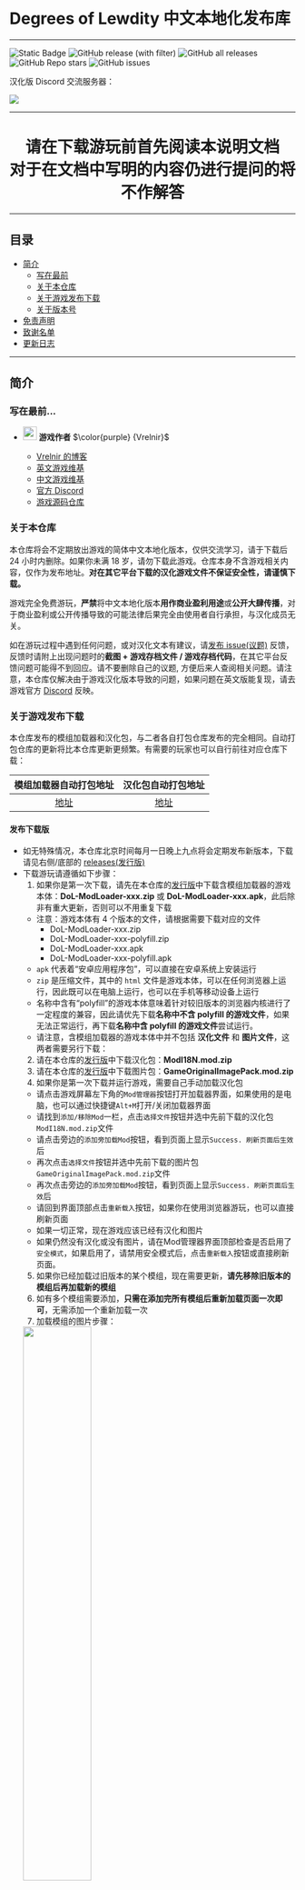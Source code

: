 # Degrees of Lewdity 中文本地化发布库

---
![Static Badge](https://img.shields.io/badge/Author-Vrelnir-purple?link=https%3A%2F%2Fvrelnir.blogspot.com%2F)
![GitHub release (with filter)](https://img.shields.io/github/v/release/Eltirosto/Degrees-of-Lewdity-Chinese-Localization?link=https%3A%2F%2Fgithub.com%2FEltirosto%2FDegrees-of-Lewdity-Chinese-Localization%2Freleases%2Flatest)
![GitHub all releases](https://img.shields.io/github/downloads/Eltirosto/Degrees-of-Lewdity-Chinese-Localization/total?link=https%3A%2F%2Fgithub.com%2FEltirosto%2FDegrees-of-Lewdity-Chinese-Localization%2Freleases%2Flatest)
![GitHub Repo stars](https://img.shields.io/github/stars/Eltirosto/Degrees-of-Lewdity-Chinese-Localization)
![GitHub issues](https://img.shields.io/github/issues-raw/Eltirosto/Degrees-of-Lewdity-Chinese-Localization)

汉化版 Discord 交流服务器：

[![](https://dcbadge.vercel.app/api/server/jVeyxwzkCt)](https://discord.gg/jVeyxwzkCt)

---

<div align="center">

# 请在下载游玩前首先阅读本说明文档<br>对于在文档中写明的内容仍进行提问的将不作解答

</div>

---

## 目录

* [简介](#简介)
  * [写在最前](#写在最前)
  * [关于本仓库](#关于本仓库)
  * [关于游戏发布下载](#关于游戏发布下载)
  * [关于版本号](#关于版本号)
* [免责声明](#免责声明)
* [致谢名单](#致谢名单)
* [更新日志](#更新日志)

---

## 简介
### 写在最前...
- <img decoding="async" src="https://gitgud.io/uploads/-/system/user/avatar/9096/avatar.png" width="24" alt=""> <b>游戏作者</b> $\color{purple} {Vrelnir}$

  - [Vrelnir 的博客][blog]
  - [英文游戏维基][wiki-en]
  - [中文游戏维基][wiki-cn]
  - [官方 Discord][discord]
  - [游戏源码仓库][gitgud]

### 关于本仓库

本仓库将会不定期放出游戏的简体中文本地化版本，仅供交流学习，请于下载后 24 小时内删除。如果你未满 18 岁，请勿下载此游戏。仓库本身不含游戏相关内容，仅作为发布地址。**对在其它平台下载的汉化游戏文件不保证安全性，请谨慎下载。**

游戏完全免费游玩，**严禁**将中文本地化版本**用作商业盈利用途**或**公开大肆传播**，对于商业盈利或公开传播导致的可能法律后果完全由使用者自行承担，与汉化成员无关。

如在游玩过程中遇到任何问题，或对汉化文本有建议，请[发布 issue(议题)][issues] 反馈，反馈时请附上出现问题时的**截图 + 游戏存档文件 / 游戏存档代码**，在其它平台反馈问题可能得不到回应。请不要删除自己的议题, 方便后来人查阅相关问题。请注意，本仓库仅解决由于游戏汉化版本导致的问题，如果问题在英文版能复现，请去游戏官方 [Discord][discord] 反映。

### 关于游戏发布下载

本仓库发布的模组加载器和汉化包，与二者各自打包仓库发布的完全相同。自动打包仓库的更新将比本仓库更新更频繁。有需要的玩家也可以自行前往对应仓库下载：

|    模组加载器自动打包地址    |    汉化包自动打包地址     |
|:---------------------:|:----------------:|
| [地址][modloader-build] | [地址][i18n-build] |

#### 发布下载版
- 如无特殊情况，本仓库北京时间每月一日晚上九点将会定期发布新版本，下载请见右侧/底部的 [releases(发行版)][releases-latest]
- 下载游玩请遵循如下步骤：
  1. 如果你是第一次下载，请先在本仓库的[发行版][releases-latest]中下载含模组加载器的游戏本体：__DoL-ModLoader-xxx.zip__ 或 __DoL-ModLoader-xxx.apk__，此后除非有重大更新，否则可以不用重复下载
    - 注意：游戏本体有 4 个版本的文件，请根据需要下载对应的文件
      - DoL-ModLoader-xxx.zip
      - DoL-ModLoader-xxx-polyfill.zip
      - DoL-ModLoader-xxx.apk
      - DoL-ModLoader-xxx-polyfill.apk
    - `apk` 代表着“安卓应用程序包”，可以直接在安卓系统上安装运行
    - `zip` 是压缩文件，其中的 `html` 文件是游戏本体，可以在任何浏览器上运行，因此既可以在电脑上运行，也可以在手机等移动设备上运行
    - 名称中含有“polyfill”的游戏本体意味着针对较旧版本的浏览器内核进行了一定程度的兼容，因此请优先下载**名称中不含 polyfill 的游戏文件**，如果无法正常运行，再下载**名称中含 polyfill 的游戏文件**尝试运行。
    - 请注意，含模组加载器的游戏本体中并不包括 __汉化文件__ 和 __图片文件__，这两者需要另行下载：
  2. 请在本仓库的[发行版][releases-latest]中下载汉化包：__ModI18N.mod.zip__
  3. 请在本仓库的[发行版][releases-latest]中下载图片包：__GameOriginalImagePack.mod.zip__
  4. 如果你是第一次下载并运行游戏，需要自己手动加载汉化包
    - 请点击游戏屏幕左下角的`Mod管理器`按钮打开加载器界面，如果使用的是电脑，也可以通过快捷键`Alt+M`打开/关闭加载器界面
    - 请找到`添加/移除Mod`一栏，点击`选择文件`按钮并选中先前下载的汉化包`ModI18N.mod.zip`文件
    - 请点击旁边的`添加旁加载Mod`按钮，看到页面上显示`Success. 刷新页面后生效`后
    - 再次点击`选择文件`按钮并选中先前下载的图片包`GameOriginalImagePack.mod.zip`文件
    - 再次点击旁边的`添加旁加载Mod`按钮，看到页面上显示`Success. 刷新页面后生效`后
    - 请回到界面顶部点击`重新载入`按钮，如果你在使用浏览器游玩，也可以直接刷新页面
    - 如果一切正常，现在游戏应该已经有汉化和图片
    - 如果仍然没有汉化或没有图片，请在Mod管理器界面顶部检查是否启用了`安全模式`，如果启用了，请禁用安全模式后，点击`重新载入`按钮或直接刷新页面。
  5. 如果你已经加载过旧版本的某个模组，现在需要更新，__请先移除旧版本的模组后再加载新的模组__
  6. 如有多个模组需要添加，__只需在添加完所有模组后重新加载页面一次即可__，无需添加一个重新加载一次
  7. 加载模组的图片步骤：<br>
  <img src=".data/1.jpg" width="50%" />
  <img src=".data/2.jpg" width="50%" />
  <img src=".data/3.jpg" width="50%" />


#### 在线游玩版
- 游戏发布时会自动部署到 [GitHub Pages][ghpages]
- 注意:
  - 在线版默认会自动加载汉化包与图片包，目前无法卸载
  - 在线版也可以从你的电脑/手机等设备**本地加载其它模组**，加载方法同[发布下载版](#发布下载版)中的第三步

### 关于版本号
汉化版本号的基本结构是 `chs-x.y.z`，如 `chs-alpha1.7.1`

游戏版本号的基本结构是 `{游戏版本号}-chs-{汉化版本号}`，如 `0.4.1.7-chs-alpha1.7.1`

汉化版本号的修改遵循如下规则：
1. `alpha` / `beta` / `release` 分别代表：
  - `alpha`: 当前翻译率达到 100%, 可能有漏提取的文本，润色不充分
  - `beta`: 当前翻译率达到 100%, 没有漏提取的文本，润色不充分
  - `release`: 当前翻译率达到 100%, 没有漏提取的文本，已经充分润色
2. 如果游戏版本号发生破坏性更新：如 `0.4.1` => `0.4.2`, 或 `0.4` -> `0.5`，则汉化版本号重置，如：
  - `0.4.1.7-chs-alpha1.7.1` => `0.4.2.4-chs-alpha1.0.0`
3. 如果游戏版本号发生小修小补更新：如 `0.4.1.6` => `0.4.1.7`, 或 `0.4.2.0` => `0.4.2.5`，则汉化版本号第一位加一，如：
  - `0.4.2.4-chs-alpha1.0.0` => `0.4.2.5-chs-alpha2.0.0`
4. 每月一号晚九点定期更新，则汉化版本号第二位加一，如：
  - `0.4.1.7-chs-alpha1.6.0` => `0.4.1.7-chs-alpha1.7.0`
5. 出现了导致游戏无法继续进行的恶性问题而临时更新，则汉化版本号末位加一，如：
  - `0.4.1.7-chs-alpha1.7.0` => `0.4.1.7-chs-alpha1.7.1`

### Star 数

[![Star History Chart](https://api.star-history.com/svg?repos=Eltirosto/Degrees-of-Lewdity-Chinese-Localization&type=Date)](https://star-history.com/#Eltirosto/Degrees-of-Lewdity-Chinese-Localization&Date)

---

## 免责声明

1. 汉化组认可且负责的汉化版唯一发布渠道为 GitHub（即本仓库），其余渠道均不受认可，汉化组也不对来自其他渠道的汉化版本出现或造成的问题负责。自非官方 GitHub 渠道获取的汉化版可能会被篡改，可能会造成不可预料的后果，请务必以 GitHub 渠道发布的汉化版为准。我们可能不会接受使用非官方发布版本的内容反馈。
2. 汉化组不对任何修改后的汉化版本负责，包括但不限于修改游戏本体 html 文件，使用可能改变游戏内容的模组，使用他人发布的整合包等；汉化组也不会为任何第三方发布的模组版/修改版/魔改版/整合包等背书或担保。请在反馈问题前检查游戏是否已被修改，若被修改请勿提交，我们可能不会接受使用修改版本的内容反馈。
3. 请尽量避免重复报告问题。自 `dol-0.4.1.7-chs-alpha1.2` 版本后，汉化版游戏首页均会含有当前汉化版本号，反馈问题时请确认自己正使用最新版本的汉化版，请不要提交过时版本中出现的问题。鉴于此，推荐使用 GitHub 的 `issue` 系统提交问题，在提交前请自行寻找 `closed issues` 中是否已存在相同问题。
4. 汉化组仅能忠实将原游戏内容以中文呈现，无法对原游戏内容做出更改，亦无法决定将来的内容变更或更新。一切有关更新计划、游戏机制、剧情、角色、世界观等方面的内容均以原作者 Vrelnir 为准。汉化组可能会收集有关问题并向 Vrelnir 反馈，但不做保证，也无法保证 Vrelnir 会回答。
5. 汉化组的职能仅限于汉化游戏文本，以及修复由汉化所导致的游戏问题。对汉化组人员提出的其他任何需求，汉化组方面均有权拒绝。
6. 本公告的最终解释权由汉化组享有，未尽事宜均以汉化组采取之行为为准。

---

## 致谢名单
请见 [致谢名单](CREDITS.md)

---

## 更新日志
<details>
<summary>点击展开</summary>

> 2024.04.08
> - 发布 `dol-0.4.6.6-chs-alpha1.0.2` 版
>   - 模组加载器更新至 v2.16.2
>   - 修复了额外统计栏报错 [@issue/318][issue318] [@issue/320][issue320] [@issue/325][issue325]
>   - 修复了一处与悉尼在百货公司的剧情相关的报错 [@issue/319][issue319] [@issue-dc/11][issue-dc11]
>   - 汉化了开局成就加成中纹身下拉菜单的文本 [@issue/324][issue324]
>   - 修复了一处束缚状态下在神殿试炼时的报错 [@issue-dc/12][issue-dc12]
>   - 修复了特质界面报错 [@issue-dc/13][issue-dc13] [@issue-dc/15][issue-dc15]
>   - 修复了摄影工作室一处文本问题 [@issue-dc/14][issue-dc14]
>   - 修复了一些其他已知问题
> 
> 
> 2024.04.06
> - 发布 `dol-0.4.6.6-chs-alpha1.0.1` 版
>   - 修复了出门遇搭讪报错 [@issue/307][issue307]
>   - 修复了日志报错 [@issue/308][issue308] [@issue/313][issue313] [@issue/316][issue316]
>   - 修正了森林商店长筒袜的翻译 [@issue/310][issue310]
>   - 再次修正了教会分裂剧情中的一处文本 [@issue/304][issue304]
>   - 修复了栽赃惠特尼失败的剧情中出现报错 [@issue/312][issue312]
>   - 修复了额外统计栏报错 [@issue/314][issue314]
>   - 修复了进入罗宾房间报错/触发罗宾给钱剧情报错 [@issue/311][issue311] [@issue-dc/10][issue-dc10]
>   - 修复了一些其他已知问题
> 
>
> 2024.04.05
> - 发布 `dol-0.4.6.6-chs-alpha1.0.0` 版
>   - 游戏本体更新至 v0.4.6.6
>   - 模组加载器更新至 v2.16.1
>   - **从本次更新开始，汉化定期更新由原先的每周五晚上九点改为每月一号晚上九点；英文原版更新或紧急修复恶性错误除外。**
>   - 修正了与怀孕产寄生虫相关的文本漏译 [@issue/296][issue296]
>   - 统一了成人用品店的翻译 [@issue/299][issue299]
>   - 修正了两处汉化译文 [@issue/300][issue300]
>   - 统一了触手平原猫化行动译文 [@issue/301][issue301]
>   - 修正了摆摊抓窃贼译文错误 [@issue/302][issue302]
>   - 修正了怀孕作弊一处选项译文 [@issue/303][issue303]
>   - 修正了教会分裂剧情中一处译文 [@issue/304][issue304]
>   - 修正了罗宾剧情中两处译文 [@issue/305][issue305]
>   - 修正了惠特尼剧情中两处译文 [@issue-dc/9][issue-dc9]
>   - 修复了一些其他已知问题
>
>
> 2024.03.22
> - 发布 `dol-0.4.5.3-chs-alpha1.12.0` 版
>   - 修复了多处翻译问题 [@issue/295][issue295]
>   - 修复了一些其它已知问题
>
>
> 2024.03.15
> - 发布 `dol-0.4.5.3-chs-alpha1.11.0` 版
>   - 修复了与耳中史莱姆相关的遗漏翻译 [@issue/292][issue292]
>   - 修复了一些其他已知问题
>
>
> 2024.03.08
> - 发布 `dol-0.4.5.3-chs-alpha1.10.0` 版
>   - 修复了一处与服装相关的翻译问题 [@issue-dc/8][issue-dc8]
>   - 修复了一处与人称有关的翻译问题 [@issue/291][issue291]
>   - 修复了一些其他已知问题
>
>
> 2024.03.01
> - 发布 `dol-0.4.5.3-chs-alpha1.9.0` 版
>   - 推进润色进度至 53%
>   - 修复了一些其他已知问题
>
>
> 2024.02.28
> - 发布 `dol-0.4.5.3-chs-alpha1.8.1` 版
>   - 修复了一处与寄生虫相关的问题 [@issue/287][issue287] [@issue-dc/7][issue-dc7]
>   - 修正了妓院两处对话翻译 [@issue/288][issue288]
>   - 修正了触手平原回卧室的选项翻译 [@issue/289][issue289]
>
>
> 2024.02.23
> - 发布 `dol-0.4.5.3-chs-alpha1.8.0` 版
>   - 修复了服装特质“马术”和转化内在“雀斑”的汉化问题 [@issue/285][issue285]
>   - 修复了标题界面一处汉化错误 [@issue/286][issue286]
>   - 修复了一处约旦对凯拉尔称呼相关的问题 [@issue-dc/6][issue-dc6]
>   - 修复了一些其他已知问题
>
>
> 2024.02.16
> - 发布 `dol-0.4.5.3-chs-alpha1.7.0` 版
>   - 修复了聖誕節孤兒院劇情報錯 [@issue/283][issue283]
>   - 修复了穿不上服装部分的文本翻译[@issue-dc/3][issue-dc3]
>   - 修复了一处与幽灵有关的文本漏译[@issue-dc/4][issue-dc4]
>   - 修复了一处与暴露事件有关的文本翻译[@issue-dc/5][issue-dc5]
>   - 修复了一些其他已知问题
>
>
> 2024.02.10
> - 发布 `dol-0.4.5.3-chs-alpha1.6.0` 版
>   - 修复了部分野兽的称呼显示为 undefined 的问题 [@issue/276][issue276]
>   - 修复了岛屿绳索事件翻译 [@issue/277][issue277]
>   - 修复了古董“木制面具”的博物馆描述在汉化中的歧义 [@issue/279][issue279]
>   - 改进了与罗宾卿卿我我选项的翻译 [@issue-dc/1][issue-dc1]
>   - 改进了海岛、海盗事件的部分翻译 [@issue-dc/2][issue-dc2]
>   - 修复了一些其他已知问题
>
>
> 2024.02.02
> - 发布 `dol-0.4.5.3-chs-alpha1.5.0` 版
>   - 修复了镀金长矛翻译不一致的问题 [@issue/274][issue274]
>   - 修复了一些其他已知问题
>
>
> 2024.01.26
> - 发布 `dol-0.4.5.3-chs-alpha1.4.0` 版
>   - 模组加载器更新至 v2.16.0
>   - 修复了约旦跟踪事件报错 [@issue/264][issue264]
>   - 修复了孤儿院每日随机事件报错 [@issue/270][issue270]
>   - 修复了拥有耳中史莱姆时在咖啡馆打工出现的问题 [@issue/271][issue271]
>   - 修复了一些其他已知问题
>
>
> 2024.01.19
> - 发布 `dol-0.4.5.3-chs-alpha1.3.0` 版
>   - 模组加载器更新至 v2.13.7
>   - 再次修复了孤儿院报错 [@issue/263][issue263]
>   - 修复了耳中史莱姆相关的判断逻辑 [@issue/266][issue266]
>   - 修复了一些其他已知问题
>
>
> 2024.01.12
> - 发布 `dol-0.4.5.3-chs-alpha1.2.0` 版
>   - 模组加载器更新至 v2.13.6
>   - 修复了购买生发配方文本翻译错误 [@issue/258][issue258]
>   - 汉化了耳史在战斗中被唤醒的文本 [@issue/259][issue259]
>   - 修复了镜子发型选项报错 [@issue/260][issue260]
>   - 修复了孤儿院报错 [@issue/261][issue261]
>   - 修复了一些其他已知问题
>
>
> 2024.01.05
> - 发布 `dol-0.4.5.3-chs-alpha1.1.1` 版
>   - 紧急修复了神殿训练室的错误。
>
> - 发布 `dol-0.4.5.3-chs-alpha1.1.0` 版
>   - 模组加载器更新至 v2.13.3
>   - 汉化了忏悔室未汉化的英文单词 [@issue/245][issue245]
>   - 修复了性玩具图片不显示的问题 [@issue/246][issue246] [@issue/253][issue253]
>   - 修复了丸吞战斗界面报错的问题 [@issue/247][issue247] [@issue/251][issue251]
>   - 修复了衣柜服装名称未汉化的问题 [@issue/248][issue248]
>   - 修复了水烟馆汉化问题 [@issue/249][issue249]
>   - 修复了海报加载问题 [@issue/250][issue250]
>   - 汉化了耳中史莱姆特质 [@issue/254][issue254]
>   - 修复了海盗船“态度”链接问题 [@issue/256][issue256]
>   - 汉化了购买眼镜时未汉化链接 [@issue/257][issue257]
>   - 修复了一些其他已知问题
>
>
> 2023.12.29
> - 发布 `dol-0.4.5.3-chs-alpha1.0.2` 版
>   - 修复了汉化文本与游戏本体版本不一致的问题 [@issue/244][issue244]
>   - 修复了汉化文本中存在的一个致命问题 [@issue/243][issue243]
>
> - 发布 `dol-0.4.5.3-chs-alpha1.0.0` 版
>   - 游戏本体更新至 v0.4.5.3
>   - 模组加载器更新至 v2.13.2
>   - 修复了房间内药柜与性玩具图片丢失的问题 [@issue/233][issue233]
>   - 改进了幽灵分裂剧情的汉化文本 [@issue/237][issue237]
>   - 修复了岛上一处错字 [@issue/239][issue239]
>   - 改进了血月幽灵剧情对话的汉化文本 [@issue/241][issue241]
>   - 修复了一些其他已知问题
>
>
> 2023.12.08
> - 发布 `dol-0.4.3.3-chs-alpha2.5.0` 版
>   - 汉化了未汉化的药片名称 [@issue/224][issue224]
>   - 修复了统计部分错译 [@issue/225][issue225]
>   - 汉化了购买性玩具界面赠送对象的角色名称 [@issue/227][issue227]
>   - 改进了地下墓穴管道和电缆的翻译 [@issue/229][issue229]
>   -
>   - 模组加载器更新至 v2.11.7
>   - __从本次更新开始，为了减少更新时所需下载的内容体积(约 1/3)，以及为了让移动版用户避免相册被 12045 张游戏图标塞满，本仓库发布的含模组加载器的游戏本体(DoL-ModLoader-xxx.zip 与 DoL-ModLoader-xxx.apk)将不会内置游戏图片`img`文件夹，而是转为以加载模组的方式加载图片包`GameOriginalImagePack.mod.zip`，请玩家自行在本仓库的发行版中下载图片包并加载，且在此后除非游戏本体更新，否则不需要重复下载图片包，下载游玩请遵循以下步骤：__
>     1. 如果你是第一次下载，请先在本仓库的[发行版][releases-latest]中下载含模组加载器的游戏本体：__DoL-ModLoader-xxx.zip__ 或 __DoL-ModLoader-xxx.apk__，此后除非有重大更新，否则可以不用重复下载
>        - 注意：游戏本体有 4 个版本的文件，请根据需要下载对应的文件
>          - DoL-ModLoader-xxx.zip
>          - DoL-ModLoader-xxx-polyfill.zip
>          - DoL-ModLoader-xxx.apk
>          - DoL-ModLoader-xxx-polyfill.apk
>        - `apk` 代表着“安卓应用程序包”，可以直接在安卓系统上安装运行
>        - `zip` 是压缩文件，其中的 `html` 文件是游戏本体，可以在任何浏览器上运行，因此既可以在电脑上运行，也可以在手机等移动设备上运行
>        - 名称中含有“polyfill”的游戏本体意味着针对较旧版本的浏览器内核进行了一定程度的兼容，因此请优先下载**名称中不含 polyfill 的游戏文件**，如果无法正常运行，再下载**名称中含 polyfill 的游戏文件**尝试运行。
>        - 请注意，含模组加载器的游戏本体中并不包括 __汉化文件__ 和 __图片文件__，这两者需要另行下载：
>     2. 请在本仓库的[发行版][releases-latest]中下载汉化包：__ModI18N.mod.zip__
>     3. 请在本仓库的[发行版][releases-latest]中下载图片包：__GameOriginalImagePack.mod.zip__
>     4. 如果你是第一次下载并运行游戏，需要自己手动加载汉化包与图片包：
>        - 请点击游戏屏幕左下角的`Mod管理器`按钮打开加载器界面，如果使用的是电脑，也可以通过快捷键`Alt+M`打开/关闭加载器界面
>        - 请找到`添加/移除Mod`一栏，点击`选择文件`按钮并选中先前下载的汉化包`ModI18N.mod.zip`文件
>        - 请点击旁边的`添加旁加载Mod`按钮，看到页面上显示`Success. 刷新页面后生效`后
>        - 再次点击`选择文件`按钮并选中先前下载的图片包`GameOriginalImagePack.mod.zip`文件
>        - 再次点击旁边的`添加旁加载Mod`按钮，看到页面上显示`Success. 刷新页面后生效`后
>        - 请回到界面顶部点击`重新载入`按钮，如果你在使用浏览器游玩，也可以直接刷新页面
>        - 如果一切正常，现在游戏应该已经有汉化和图片
>        - 如果仍然没有汉化或没有图片，请在Mod管理器界面顶部检查是否启用了`安全模式`，如果启用了，请禁用安全模式后，点击`重新载入`按钮或直接刷新页面。
>     5. 如果你已经加载过旧版本的某个模组，现在需要更新，__请先移除旧版本的模组后再加载新的模组__
>     6. 如有多个模组需要添加，__只需在添加完所有模组后重新加载页面一次即可__，无需添加一个重新加载一次
>
>
> 2023.12.01
> - 发布 `dol-0.4.3.3-chs-alpha2.4.0` 版
>   - 模组加载器更新至 v2.8.11
>   - 修复了转化显示问题 [@issue/212][issue212]
>   - 修复了纹身显示问题 [@issue/213][issue213] [@issue/217][issue217] [@issue/218][issue218]
>   - 修复了一些其他已知问题
>   - 汉化了部分已知未汉化文本
>
>
> 2023.11.24
> - 发布 `dol-0.4.3.3-chs-alpha2.3.0` 版
>   - 模组加载器更新至 v2.8.9，优化了启动性能
>   - 修复了一些其他已知问题
>   - 汉化了部分已知未汉化文本
>
>
> 2023.11.20
> - 汉化包更新 `0.4.3.3-chs-alpha2.2.3-pre`
>   - 改进了汉化包性能 [@issue/203][issue203]
>
>
> 2023.11.19
> - 汉化包更新 `0.4.3.3-chs-alpha2.2.2-pre`
>   - 修复了起床套装名称显示错误 [@issue/204][issue204] [@issue/206][issue206] [@issue/208][issue208] [@issue/210][issue210]
>   - 改进了成就提示汉化 [@issue/207][issue207]
>   - 修复了建设孤儿院阁楼厨房时的剧情文字错误 [@issue/209][issue209]
>
>
> 2023.11.18
> - 发布 `dol-0.4.3.3-chs-alpha2.2.1` 版
>   - 为汉化包添加了汉化版本号
>   - 在线版提供普通模式和兼容模式两种不同类型，可以根据自身设备选择不同的类型
>   - 修复了由于脚本问题导致的汉化失效问题 [@issue/200][issue200] [@issue/201][issue201]
>   - 修复了一些其他已知问题
>   - 汉化了部分已知未汉化文本
>
>
> 2023.11.17
> - 发布 `dol-0.4.3.3-chs-alpha2.2.0` 版
>   - __从本次更新开始将使用基于 [ModLoader][modloader] 的[新版汉化方式][issue32-comment]__，游玩请遵循如下步骤：
>     1. 如果你是第一次下载，请先在本仓库的[发行版][releases-latest]中下载含模组加载器的游戏本体：__DoL-ModLoader-xxx.zip__ 或 __DoL-ModLoader-xxx.apk__，此后除非有重大更新，否则可以不用重复下载
>        - 注意：游戏本体有 4 个版本的文件，请根据需要下载对应的文件
>          - DoL-ModLoader-xxx.zip
>          - DoL-ModLoader-xxx-polyfill.zip
>          - DoL-ModLoader-xxx.apk
>          - DoL-ModLoader-xxx-polyfill.apk
>        - `apk` 代表着“安卓应用程序包”，可以直接在安卓系统上安装运行
>        - `zip` 是压缩文件，其中的 `html` 文件是游戏本体，可以在任何浏览器上运行，因此既可以在电脑上运行，也可以在手机等移动设备上运行
>        - 名称中含有“polyfill”的游戏本体意味着针对较旧版本的浏览器内核进行了一定程度的兼容，因此请优先下载**名称中不含 polyfill 的游戏文件**，如果无法正常运行，再下载**名称中含 polyfill 的游戏文件**尝试运行。
>     2. 请在本仓库的[发行版][releases-latest]中下载汉化包：__ModI18N.mod.zip__
>     3. 如果你是第一次下载并运行游戏，需要自己手动加载汉化包：
>         - 请点击游戏屏幕左下角的`Mod管理器`按钮打开加载器界面，如果使用的是电脑，也可以通过快捷键`Alt+M`打开/关闭加载器界面
>         - 请找到`添加/移除Mod`一栏，点击`选择文件`按钮并选中先前下载的汉化包`ModI18N.mod.zip`文件
>         - 请点击旁边的`添加旁加载Mod`按钮，看到页面上显示`Success. 刷新页面后生效`后
>         - 请回到界面顶部点击`重新载入`按钮，如果你在使用浏览器游玩，也可以直接刷新页面
>         - 如果一切正常，现在游戏应该已经汉化
>     4. 如果你已经加载过旧版本的汉化包，现在需要更新，步骤同上
>     5. 如果你想要加载其它模组，步骤同上
>   - 修复了神殿找堕落悉尼多字 [@issue/193][issue193]
>   - 修复了高违规储物柜事件找老师漏字 [@issue/195][issue195]
>   - 修复了在debug模式下的战斗中出现<<actionsman>>报错 [@issue/196][issue196]
>   - 修复了一些其他已知问题
>   - 汉化了部分已知未汉化文本
>
>
> 2023.11.11
> - 发布 `dol-0.4.3.3-chs-alpha2.1.2` 版
>   - 修复了惠特尼霸凌孤儿时出现的问题 [@issue/189][issue189]
>   - 进一步修复了汉化脚本的问题 [@issue/190][issue190]
>   - 修复了悉尼堕落线文本错字 [@issue/191][issue191]
>
>
> 2023.11.10
> - 发布 `dol-0.4.3.3-chs-alpha2.1.1` 版
>   - 修复了汉化脚本的问题 [@issue/186][issue186] [@issue/187][issue187]
>
> - 发布 `dol-0.4.3.3-chs-alpha2.1.0` 版
>   - 补充汉化了孤儿院布告板海报 [@issue/170][issue170]
>   - 修复了服装店新增眼镜名称 [@issue/171][issue171]
>   - 补充汉化了战斗文本 [@issue/173][issue173]
>   - 补充汉化了成人用品店入店文本 [@issue/174][issue174]
>   - 改进了寄生虫笔记本部分名词 [@issue/175][issue175]
>   - 改进了悉尼柜台奶昔互动文本 [@issue/176][issue176]
>   - 修复了拒绝交钱时贝利台词 [@issue/178][issue178]
>   - 修复了查里工作部分选项文本 [@issue/181][issue181]
>   - 修复了罗宾首次纳入文本错误 [@issue/183][issue183]
>   - 修复了艾利克斯怀孕相关文本 [@issue/184][issue184]
>   - 修复了一些其他已知问题
>   - 汉化了部分已知未汉化文本
>
>
> 2023.11.04
> - 发布 `dol-0.4.3.3-chs-alpha2.0.1` 版
>   - 删除了悉尼承诺仪式多字 [@issue/156][issue156]
>   - 补充汉化了兽性未汉化内容 [@issue/157][issue157] [issue/169][issue169]
>   - 删除了神庙晋升仪式多字 [@issue/158][issue158]
>   - 修复了成人用品店的報错 [@issue/159][issue159]
>   - 修复了神庙回廊及态度选项报错 [@issue/161][issue161]
>   - 改进了英语剧演出文本 [@issue/163][issue163]
>   - 改进了黑客交谈文本 [@issue/164][issue164]
>   - 改进了神殿忏悔室文本 [@issue/165][issue165]
>   - 补充汉化了幽灵战斗文本 [@issue/166][issue166]
>   - 修复了神殿回廊报错 [issue/167][issue167]
>   - 补充汉化了幽灵战斗文本 [issue/168][issue168]
>   - 修复了一些其他已知问题
>   - 汉化了部分已知未汉化文本
>
>
> 2023.11.03
> - 发布 `dol-0.4.3.3-chs-alpha2.0.0` 版
>   - 修复了窥视罗宾房间报错 [@issue/144][issue144]
>   - 改进了统计栏中对衣服的描述 [@issue/149][issue149]
>   - 修复了悉尼表白词的微小错误 [@issue/151][issue151]
>   - 修复了PC高潮描述文本細微錯誤 [@issue/153][issue153]
>   - 修复了遭遇战埋胸文本漏字的问题 [@issue/154][issue154]
>   - 修复了一些其他已知问题
>   - 汉化了部分已知未汉化文本
>
> - 游戏本体更新至 `0.4.3.3` 版本
>   - 初步汉化完成 `dol-0.4.3.3-chs-alpha2.0.0-pre` 版
>
>
> 2023.11.02
> - 游戏本体更新至 `0.4.3.2` 版本
>   - 初步汉化完成 `dol-0.4.3.2-chs-alpha1.0.0-pre` 版
>   - 初步汉化完成 `dol-0.4.3.2-chs-alpha1.0.1-pre` 版
>
>
> 2023.11.01
> - 游戏本体更新至 `0.4.3.1` 版本
>
>
> 2023.10.27
> - 发布 `dol-0.4.2.7-chs-alpha4.3.0` 版
>   - 修复了npc性别滑块设置中间文本出错问题[@issue/139][issue139]
>   - 修复了染眉颜色选项未汉化的问题[@issue/140][issue140]
>   - 修复了一些其他已知问题
>   - 汉化了部分已知未汉化文本
>
>
> 2023.10.20
> - 发布 `dol-0.4.2.7-chs-alpha4.2.1` 版
>   - 修复了无法查看属性的报错 [@issue/133][issue133] [@issue/134][issue134] [@issue/135][issue135] [@issue/136][issue136] [@issue/137][issue137] [@issue/138][issue138]
>
> - 发布 `dol-0.4.2.7-chs-alpha4.2.0` 版
>   - 修复了男女更衣室的人称代词问题 [@issue/124][issue124]
>   - 翻译了设置中未翻译的米奇黑客文本 [@issue/125][issue125]
>   - 修复了成人用品店中一处文本错字 [@issue/127][issue127]
>   - 翻译了战斗挣扎选项中一处未翻译文本 [@issue/128][issue128]
>   - 翻译了技能判定一处未翻译文本 [@issue/129][issue129]
>   - 改进了性行为相关一处文本措辞 [@issue/130][issue130]
>   - 修复一处与怀孕相关的问题 [@issue/131][issue131]
>   - 修复圣诞演出中一处文本错字 [@issue/132][issue132]
>   - 修复了一些其他已知问题
>   - 汉化了部分已知未汉化文本
>
>
> 2023.10.15
> - 因用户流量过大，停止使用 Netlify 镜像部署在线版，以后将仅用 [GitHub Pages][ghpages] 部署在线版
>
>
> 2023.10.13
> - 发布 `dol-0.4.2.7-chs-alpha4.1.0` 版
>   - 修复了多瑙河街豪宅敲門打工報錯的问题 [@issue/115][issue115]
>   - 修复了更衣室伏击梅森报错的问题 [@issue/116][issue116]
>   - 改进了卡在墙壁的错误翻译 [@issue/117][issue117]
>   - 修复了奶牛農場的文本報錯 [@issue/118][issue118]
>   - 修复了学校泳池男更衣室与角色交互报错 [@issue/121][issue121]
>   - 修复了一处汉化文本错误 [@issue/122][issue122]
>   - 修复了森林裡和黃蜂的場景報錯的问题 [@issue/123][issue123]
>   - 修复了一些其他已知问题
>   - 汉化了部分已知未汉化文本
>
>
> 2023.10.09
> - 发布 `dol-0.4.2.7-chs-alpha4.0.0` 版
>   - 游戏本体更新至 `0.4.2.7` 版本
>   - __从本次更新开始安卓版的信息将基于[作者发布的安卓版][android]，因此 `dol-0.4.2.7-chs-alpha4.0.0.apk` 将不会覆盖更新 `dol-0.4.2.6-chs-alpha3.0.1.apk` 及先前的版本，请在更新前提前导出存档并迁移安卓应用__ [@issue/104][issue104]
>   -
>   - 汉化了安卓版本中使用返回键退出游戏时的英文提示 [@issue/84][issue84]
>   - __修复了部分情况下，旧版 Webview2 无法正确加载汉化版的部分问题 [@issue/98][issue98]__
>   - 修复与神殿相关的问题 [@issue/101][issue101] [@issue/107][issue107] [@issue/108][issue108]
>   - 修复与悉尼和贞操带相关的问题 [@issue/102][issue102] [@issue/106][issue106]
>   - 修复与购买服装相关的问题 [@issue/103][issue103] [@issue/109][issue109] [@issue/112][issue112]
>   - 修复左右手写错的问题 [@issue/110][issue110]
>   - __注：对于在新旧版本间反复载入导出存档可能会导致如 [@issue/111][issue111] 的问题，解决方案请参考评论。__
>   - 修复了由于语法不匹配导致的与战斗文本相关的一系列问题 [@issue/113][issue113]
>   - 修复了一些其他已知问题
>   - 汉化了部分已知未汉化文本
> - 修改本仓库更新日志时间线为倒序排列 [@issue/105][issue105]
>
>
> 2023.10.06
> - 发布 `dol-0.4.2.6-chs-alpha3.0.1` 版
>   - 修复了事件跳转错误 [@issue/99][issue99] [@issue/100][issue100]
>   - 修复了一些其他已知问题
>
>
> 2023.10.06
> - 发布 `dol-0.4.2.6-chs-alpha3.0.0` 版
>   - 游戏本体更新至 `0.4.2.6` 版本
>   - 使用汉化版首页横幅
>   - 修复了有关身体涂鸦无法正确调用 text 文件中的图片问题 [@issue/48][issue48]
>   - 修复了全角引号导致的几处错误 [@issue/77][issue77] [@issue/78][issue78]
>   - 汉化了历史考试时老师的名称 [@issue/83][issue83] [@issue/91][issue91]
>   - 修正了帮助主管处的汉化错误 [@issue/86][issue86]
>   - 修复了猫转化战斗文本的问题 [@issue/87][issue87]
>   - 修复了照镜子时的问题 [@issue/88][issue88] [@issue/93][issue93]
>   - 修复了理发店约会时的问题 [@issue/89][issue89]
>   - 修改了货物售卖处的翻译问题 [@issue/92][issue92]
>   - 汉化了学校蠕虫战斗的文本 [@issue/94][issue94]
>   - 修复了罗宾异装任务的问题 [@issue/95][issue95]
>   - 汉化了幽灵部分遗漏文本 [@issue/97][issue97]
>   - 修复了一些其他已知问题
>   - 汉化了部分已知未汉化文本
>
>
> 2023.09.29
> - 发布 `dol-0.4.1.7-chs-alpha1.7.1` 版
>   - 修复了 `alpha1.7.0` 无法加载旧存档的问题 [@issue/76][issue76]
>
>
> 2023.09.29
> - 发布 `dol-0.4.1.7-chs-alpha1.7.0` 版
>   - 翻译了部分未翻译文本 [@issue/68][issue68] [@issue/69][issue69] [@issue/71][issue71]
>   - 改进了部分翻译文本 [@issue/70][issue70] [@issue/72][issue72] [@issue/73][issue73]
>   - 修复了部分错字别字 [@issue/74][issue74]
>   - 修复了一些其他已知问题
>   - 汉化了部分已知未汉化文本
>
>
> 2023.09.22
> - 发布 `dol-0.4.1.7-chs-alpha1.6.0` 版
>   - 修复了万圣节惠特尼文本缺失问题 [@issue/53][issue53]
>   - 修复了圣诞表演排练剧情文本错误 [@issue/54][issue54]
>   - 修复了与<span>标签缺失有关的一系列问题 [@issue/55][issue55] [@issue/56][issue56] [@issue/58][issue58] [@issue/59][issue59] [@issue/63][issue63]
>   - 修改了惠特尼周日拼酒事件中的文本 [@issue/60][issue60] [@issue/61][issue61]
>   - 修改了农场帮艾利克斯收快递的文本 [@issue/64][issue64]
>   - 修复了生下金属触手后，点击查看笔记本报错 [@issue/65][issue65]
>   - 修复了荒原搜索中的文本问题 [@issue/66][issue66]
>   - 修复了一些其他已知问题
>   - 汉化了部分已知未汉化文本
>
>
> 2023.09.17
> - 发布 `dol-0.4.1.7-chs-alpha1.5.1` 版
>   - 修复了与悉尼卿卿我我过程中偶尔会触发通用对话的问题 [@issue/50][issue50]
>   - 修复了孤儿院浴室用榨乳器榨乳报错 [@issue/51][issue51]
>   - 修复了在舞蹈室更换舞蹈服报错 [@issue/52][issue52]
>   - 修复了更换恋爱对象导致红心消失的问题
>   - 修复了一些其他已知问题
>   - 汉化了部分已知未汉化文本
>
>
> 2023.09.15
> - 发布 `dol-0.4.1.7-chs-alpha1.5.0` 版
>   - 修复了堕落悉尼在带有贞操带情况下在神殿卿卿我我时概率触发报错 [@issue/44][issue44]
>   - 修复了与罗宾卿卿我我过程中偶尔会触发通用对话的问题 [@issue/45][issue45]
>   - 修复了在神殿遇到非自愿战斗中报错的问题 [@issue/46][issue46] [@issue/49][issue49]
>   - 修复了一些其他已知问题
>   - 汉化了部分已知未汉化文本
>
>
> 2023.09.10
> - 发布 `dol-0.4.1.7-chs-alpha1.4.1` 版
>   - 修复了酒吧接受米奇委托时报错 [@issue/41][issue41]
>   - 修复了在神殿与悉尼卿卿我我时报错 [@issue/42][issue42]
>   - 统一了成就和成就加点中的翻译 [@issue/43][issue43]
>   - 修复了一些其他已知问题
>   - 汉化了部分已知未汉化文本
>
>
> 2023.09.08
> - 发布 `dol-0.4.1.7-chs-alpha1.4.0` 版
>   - 修改了对专有名词的过度翻译 [@issue/28][issue28]
>   - 汉化了种田时的英文文本 [@issue/29][issue29]
>   - 修改了“Athletics”一词汉化为“运动” [@issue/31][issue31]
>   - 汉化了人体餐盘的英文文本 [@issue/34][issue34]
>   - 修改了科学课迟到的错误翻译 [@issue/35][issue35]
>   - 修改了礼顿留堂事件的汉化文本 [@issue/36][issue36]
>   - 汉化了贞操带相关文本 [@issue/38][issue38]
>   - 修复了一些其他已知问题
>   - 汉化了部分已知未汉化文本
>
>
> 2023.09.01
> - 发布 `dol-0.4.1.7-chs-alpha1.3.0` 版
>   - 汉化了一系列内容如下: [@issue/24][issue24]
>     - 汉化了侧栏衣服及描述
>     - 汉化了新存档初始套装名称
>     - 汉化了衣柜服装编辑器
>     - 汉化了衣柜更衣时错误信息
>     - 汉化了社交页面 NPC 名称、称号、描述即属性
>   - 修复了一些其他已知问题
>   - 汉化了部分已知未汉化文本
>
>
> 2023.08.31
> - 将汉化版同步部署为可在线游玩 / 作为应用安装到本地的 PWA [@issue/22][issue22]
>   - [GitHub Pages][ghpages] / [Netlify][netlify]
>
>
> 2023.08.29
> - 发布 `dol-0.4.1.7-chs-slpha1.2.5` 版
>   - 修复了角色栏报错的问题 [@issue/20][issue20]
>   - 修复了图书馆借书报错的问题 [@issue/21][issue21]
>   - 修复了一些其他已知问题
>
>
> 2023.08.28
> - 发布 `dol-0.4.1.7-chs-alpha1.2.4` 版
>   - 修复了理发店报错的问题 [@issue/14][issue14] [@issue/18][issue18]
>   - 修复了与子女互动的问题 [@issue/15][issue15]
>   - 修改了实验室文本的汉化 [@issue/16][issue16]
>   - 修复了初始套装显示问题 [@issue/17][issue17]
>   - 修复了部分已知问题
>
>
> 2023.08.27
> - 发布 `dol-0.4.1.7-chs-alpha1.2.3` 版
>   - 修复了初始化人物时使用成就加点报错的问题 [@issue/13][issue13]
>   - 修复了部分已知问题
>
>
> 2023.08.26
> - 发布 `dol-0.4.1.7-chs-alpha1.2.2` 版
>   - 修复了部分颜色描述问题
>   - 修复了部分文本描述问题
>
>
> 2023.08.26
> - 发布 `dol-0.4.1.7-chs-alpha1.2.1` 版
>   - 修复了与镜子相关的问题 [@issue/12][issue12]
>   - 修复了其它几处已知问题
>
>
> 2023.08.25
> - 发布 `dol-0.4.1.7-chs-alpha1.2` 版
>   - 汉化了游戏开局睡衣名称 [@issue/5][issue5]
>   - 修改了两处文本汉化 [@issue/7][issue7]
>   - 汉化了博物馆温特说的话 [@issue/9][issue9]
>   - 修复了一些其他已知问题
>   - 补充了一些其他已知未汉化内容
>
>
> 2023.08.21
> - 发布 `dol-0.4.1.7-chs-alpha1.1` 版
>   - 修复了衣柜一系列操作报错的问题 [@issue/2][issue2]
>   - 修复了幽灵战斗报错的问题 [@issue/3][issue3]
>
>
> 2023.08.21
> - 发布 `dol-0.4.1.7-chs-alpha1.0` 版
>   - 初步完成已提取文本的汉化，尚有部分文本未提取，汉化润色不充分

</details>

[blog]: https://vrelnir.blogspot.com/
[wiki-en]: https://degreesoflewdity.miraheze.org/wiki
[wiki-cn]: https://degreesoflewditycn.miraheze.org/wiki
[gitgud]: https://gitgud.io/Vrelnir/degrees-of-lewdity/-/tree/master/
[discord]: https://discord.gg/VznUtEh
[github-dol]: https://github.com/Eltirosto/Degrees-of-Lewdity-Chinese-Localization/
[github-we]: https://github.com/Eltirosto/Degrees-of-Lewdity-World-Expansion-Chinese-Localization/
[ghpages]: https://eltirosto.github.io/Degrees-of-Lewdity-Chinese-Localization/
[netlify]: https://graceful-starlight-97b8ae.netlify.app/
[android]: https://vrelnir.blogspot.com/?zx=a843afdd9c310383
[releases-latest]: https://github.com/Eltirosto/Degrees-of-Lewdity-Chinese-Localization/releases/latest
[modloader]: https://github.com/Lyoko-Jeremie/sugarcube-2-ModLoader
[modloader-build]: https://github.com/Lyoko-Jeremie/DoLModLoaderBuild
[i18n-mod]: https://github.com/Lyoko-Jeremie/Degrees-of-Lewdity_Mod_i18nMod
[i18n-build]: https://github.com/NumberSir/DoL-I18n-Build
[issues]: https://github.com/Eltirosto/Degrees-of-Lewdity-Chinese-Localization/issues/new/choose

[issue32-comment]: https://github.com/Eltirosto/Degrees-of-Lewdity-Chinese-Localization/issues/32#issuecomment-1754443351

[issue2]: https://github.com/Eltirosto/Degrees-of-Lewdity-Chinese-Localization/issues/2
[issue3]: https://github.com/Eltirosto/Degrees-of-Lewdity-Chinese-Localization/issues/3
[issue5]: https://github.com/Eltirosto/Degrees-of-Lewdity-Chinese-Localization/issues/5
[issue7]: https://github.com/Eltirosto/Degrees-of-Lewdity-Chinese-Localization/issues/7
[issue9]: https://github.com/Eltirosto/Degrees-of-Lewdity-Chinese-Localization/issues/9
[issue12]: https://github.com/Eltirosto/Degrees-of-Lewdity-Chinese-Localization/issues/12
[issue13]: https://github.com/Eltirosto/Degrees-of-Lewdity-Chinese-Localization/issues/13
[issue14]: https://github.com/Eltirosto/Degrees-of-Lewdity-Chinese-Localization/issues/14
[issue15]: https://github.com/Eltirosto/Degrees-of-Lewdity-Chinese-Localization/issues/15
[issue16]: https://github.com/Eltirosto/Degrees-of-Lewdity-Chinese-Localization/issues/16
[issue17]: https://github.com/Eltirosto/Degrees-of-Lewdity-Chinese-Localization/issues/17
[issue18]: https://github.com/Eltirosto/Degrees-of-Lewdity-Chinese-Localization/issues/18
[issue20]: https://github.com/Eltirosto/Degrees-of-Lewdity-Chinese-Localization/issues/20
[issue21]: https://github.com/Eltirosto/Degrees-of-Lewdity-Chinese-Localization/issues/21
[issue22]: https://github.com/Eltirosto/Degrees-of-Lewdity-Chinese-Localization/issues/22
[issue24]: https://github.com/Eltirosto/Degrees-of-Lewdity-Chinese-Localization/issues/24
[issue28]: https://github.com/Eltirosto/Degrees-of-Lewdity-Chinese-Localization/issues/28
[issue29]: https://github.com/Eltirosto/Degrees-of-Lewdity-Chinese-Localization/issues/29
[issue31]: https://github.com/Eltirosto/Degrees-of-Lewdity-Chinese-Localization/issues/31
[issue32]: https://github.com/Eltirosto/Degrees-of-Lewdity-Chinese-Localization/issues/32
[issue34]: https://github.com/Eltirosto/Degrees-of-Lewdity-Chinese-Localization/issues/34
[issue35]: https://github.com/Eltirosto/Degrees-of-Lewdity-Chinese-Localization/issues/35
[issue36]: https://github.com/Eltirosto/Degrees-of-Lewdity-Chinese-Localization/issues/36
[issue38]: https://github.com/Eltirosto/Degrees-of-Lewdity-Chinese-Localization/issues/38
[issue41]: https://github.com/Eltirosto/Degrees-of-Lewdity-Chinese-Localization/issues/41
[issue42]: https://github.com/Eltirosto/Degrees-of-Lewdity-Chinese-Localization/issues/42
[issue43]: https://github.com/Eltirosto/Degrees-of-Lewdity-Chinese-Localization/issues/43
[issue44]: https://github.com/Eltirosto/Degrees-of-Lewdity-Chinese-Localization/issues/44
[issue45]: https://github.com/Eltirosto/Degrees-of-Lewdity-Chinese-Localization/issues/45
[issue46]: https://github.com/Eltirosto/Degrees-of-Lewdity-Chinese-Localization/issues/46
[issue48]: https://github.com/Eltirosto/Degrees-of-Lewdity-Chinese-Localization/issues/48
[issue49]: https://github.com/Eltirosto/Degrees-of-Lewdity-Chinese-Localization/issues/49
[issue50]: https://github.com/Eltirosto/Degrees-of-Lewdity-Chinese-Localization/issues/50
[issue51]: https://github.com/Eltirosto/Degrees-of-Lewdity-Chinese-Localization/issues/51
[issue52]: https://github.com/Eltirosto/Degrees-of-Lewdity-Chinese-Localization/issues/52
[issue53]: https://github.com/Eltirosto/Degrees-of-Lewdity-Chinese-Localization/issues/53
[issue54]: https://github.com/Eltirosto/Degrees-of-Lewdity-Chinese-Localization/issues/54
[issue55]: https://github.com/Eltirosto/Degrees-of-Lewdity-Chinese-Localization/issues/55
[issue56]: https://github.com/Eltirosto/Degrees-of-Lewdity-Chinese-Localization/issues/56
[issue58]: https://github.com/Eltirosto/Degrees-of-Lewdity-Chinese-Localization/issues/58
[issue59]: https://github.com/Eltirosto/Degrees-of-Lewdity-Chinese-Localization/issues/59
[issue60]: https://github.com/Eltirosto/Degrees-of-Lewdity-Chinese-Localization/issues/60
[issue61]: https://github.com/Eltirosto/Degrees-of-Lewdity-Chinese-Localization/issues/61
[issue63]: https://github.com/Eltirosto/Degrees-of-Lewdity-Chinese-Localization/issues/63
[issue64]: https://github.com/Eltirosto/Degrees-of-Lewdity-Chinese-Localization/issues/64
[issue65]: https://github.com/Eltirosto/Degrees-of-Lewdity-Chinese-Localization/issues/65
[issue66]: https://github.com/Eltirosto/Degrees-of-Lewdity-Chinese-Localization/issues/66
[issue68]: https://github.com/Eltirosto/Degrees-of-Lewdity-Chinese-Localization/issues/68
[issue69]: https://github.com/Eltirosto/Degrees-of-Lewdity-Chinese-Localization/issues/69
[issue70]: https://github.com/Eltirosto/Degrees-of-Lewdity-Chinese-Localization/issues/70
[issue71]: https://github.com/Eltirosto/Degrees-of-Lewdity-Chinese-Localization/issues/71
[issue72]: https://github.com/Eltirosto/Degrees-of-Lewdity-Chinese-Localization/issues/72
[issue73]: https://github.com/Eltirosto/Degrees-of-Lewdity-Chinese-Localization/issues/73
[issue74]: https://github.com/Eltirosto/Degrees-of-Lewdity-Chinese-Localization/issues/74
[issue76]: https://github.com/Eltirosto/Degrees-of-Lewdity-Chinese-Localization/issues/76
[issue77]: https://github.com/Eltirosto/Degrees-of-Lewdity-Chinese-Localization/issues/77
[issue78]: https://github.com/Eltirosto/Degrees-of-Lewdity-Chinese-Localization/issues/78
[issue83]: https://github.com/Eltirosto/Degrees-of-Lewdity-Chinese-Localization/issues/83
[issue84]: https://github.com/Eltirosto/Degrees-of-Lewdity-Chinese-Localization/issues/84
[issue86]: https://github.com/Eltirosto/Degrees-of-Lewdity-Chinese-Localization/issues/86
[issue87]: https://github.com/Eltirosto/Degrees-of-Lewdity-Chinese-Localization/issues/87
[issue88]: https://github.com/Eltirosto/Degrees-of-Lewdity-Chinese-Localization/issues/88
[issue89]: https://github.com/Eltirosto/Degrees-of-Lewdity-Chinese-Localization/issues/89
[issue91]: https://github.com/Eltirosto/Degrees-of-Lewdity-Chinese-Localization/issues/91
[issue92]: https://github.com/Eltirosto/Degrees-of-Lewdity-Chinese-Localization/issues/92
[issue93]: https://github.com/Eltirosto/Degrees-of-Lewdity-Chinese-Localization/issues/93
[issue94]: https://github.com/Eltirosto/Degrees-of-Lewdity-Chinese-Localization/issues/94
[issue95]: https://github.com/Eltirosto/Degrees-of-Lewdity-Chinese-Localization/issues/95
[issue97]: https://github.com/Eltirosto/Degrees-of-Lewdity-Chinese-Localization/issues/97
[issue98]: https://github.com/Eltirosto/Degrees-of-Lewdity-Chinese-Localization/issues/98
[issue99]: https://github.com/Eltirosto/Degrees-of-Lewdity-Chinese-Localization/issues/99
[issue100]: https://github.com/Eltirosto/Degrees-of-Lewdity-Chinese-Localization/issues/100
[issue101]: https://github.com/Eltirosto/Degrees-of-Lewdity-Chinese-Localization/issues/101
[issue102]: https://github.com/Eltirosto/Degrees-of-Lewdity-Chinese-Localization/issues/102
[issue103]: https://github.com/Eltirosto/Degrees-of-Lewdity-Chinese-Localization/issues/103
[issue104]: https://github.com/Eltirosto/Degrees-of-Lewdity-Chinese-Localization/issues/104
[issue105]: https://github.com/Eltirosto/Degrees-of-Lewdity-Chinese-Localization/issues/105
[issue106]: https://github.com/Eltirosto/Degrees-of-Lewdity-Chinese-Localization/issues/106
[issue107]: https://github.com/Eltirosto/Degrees-of-Lewdity-Chinese-Localization/issues/107
[issue108]: https://github.com/Eltirosto/Degrees-of-Lewdity-Chinese-Localization/issues/108
[issue109]: https://github.com/Eltirosto/Degrees-of-Lewdity-Chinese-Localization/issues/109
[issue110]: https://github.com/Eltirosto/Degrees-of-Lewdity-Chinese-Localization/issues/110
[issue111]: https://github.com/Eltirosto/Degrees-of-Lewdity-Chinese-Localization/issues/111
[issue112]: https://github.com/Eltirosto/Degrees-of-Lewdity-Chinese-Localization/issues/112
[issue113]: https://github.com/Eltirosto/Degrees-of-Lewdity-Chinese-Localization/issues/113
[issue115]: https://github.com/Eltirosto/Degrees-of-Lewdity-Chinese-Localization/issues/115
[issue116]: https://github.com/Eltirosto/Degrees-of-Lewdity-Chinese-Localization/issues/116
[issue117]: https://github.com/Eltirosto/Degrees-of-Lewdity-Chinese-Localization/issues/117
[issue118]: https://github.com/Eltirosto/Degrees-of-Lewdity-Chinese-Localization/issues/118
[issue121]: https://github.com/Eltirosto/Degrees-of-Lewdity-Chinese-Localization/issues/121
[issue122]: https://github.com/Eltirosto/Degrees-of-Lewdity-Chinese-Localization/issues/122
[issue123]: https://github.com/Eltirosto/Degrees-of-Lewdity-Chinese-Localization/issues/123
[issue124]: https://github.com/Eltirosto/Degrees-of-Lewdity-Chinese-Localization/issues/124
[issue125]: https://github.com/Eltirosto/Degrees-of-Lewdity-Chinese-Localization/issues/125
[issue127]: https://github.com/Eltirosto/Degrees-of-Lewdity-Chinese-Localization/issues/127
[issue128]: https://github.com/Eltirosto/Degrees-of-Lewdity-Chinese-Localization/issues/128
[issue129]: https://github.com/Eltirosto/Degrees-of-Lewdity-Chinese-Localization/issues/129
[issue130]: https://github.com/Eltirosto/Degrees-of-Lewdity-Chinese-Localization/issues/130
[issue131]: https://github.com/Eltirosto/Degrees-of-Lewdity-Chinese-Localization/issues/131
[issue132]: https://github.com/Eltirosto/Degrees-of-Lewdity-Chinese-Localization/issues/132
[issue133]: https://github.com/Eltirosto/Degrees-of-Lewdity-Chinese-Localization/issues/133
[issue134]: https://github.com/Eltirosto/Degrees-of-Lewdity-Chinese-Localization/issues/134
[issue135]: https://github.com/Eltirosto/Degrees-of-Lewdity-Chinese-Localization/issues/135
[issue136]: https://github.com/Eltirosto/Degrees-of-Lewdity-Chinese-Localization/issues/136
[issue137]: https://github.com/Eltirosto/Degrees-of-Lewdity-Chinese-Localization/issues/137
[issue138]: https://github.com/Eltirosto/Degrees-of-Lewdity-Chinese-Localization/issues/138
[issue139]: https://github.com/Eltirosto/Degrees-of-Lewdity-Chinese-Localization/issues/139
[issue140]: https://github.com/Eltirosto/Degrees-of-Lewdity-Chinese-Localization/issues/140
[issue144]: https://github.com/Eltirosto/Degrees-of-Lewdity-Chinese-Localization/issues/144
[issue149]: https://github.com/Eltirosto/Degrees-of-Lewdity-Chinese-Localization/issues/149
[issue151]: https://github.com/Eltirosto/Degrees-of-Lewdity-Chinese-Localization/issues/151
[issue153]: https://github.com/Eltirosto/Degrees-of-Lewdity-Chinese-Localization/issues/153
[issue154]: https://github.com/Eltirosto/Degrees-of-Lewdity-Chinese-Localization/issues/154
[issue156]: https://github.com/Eltirosto/Degrees-of-Lewdity-Chinese-Localization/issues/156
[issue157]: https://github.com/Eltirosto/Degrees-of-Lewdity-Chinese-Localization/issues/157
[issue158]: https://github.com/Eltirosto/Degrees-of-Lewdity-Chinese-Localization/issues/158
[issue159]: https://github.com/Eltirosto/Degrees-of-Lewdity-Chinese-Localization/issues/159
[issue161]: https://github.com/Eltirosto/Degrees-of-Lewdity-Chinese-Localization/issues/161
[issue163]: https://github.com/Eltirosto/Degrees-of-Lewdity-Chinese-Localization/issues/163
[issue164]: https://github.com/Eltirosto/Degrees-of-Lewdity-Chinese-Localization/issues/164
[issue165]: https://github.com/Eltirosto/Degrees-of-Lewdity-Chinese-Localization/issues/165
[issue166]: https://github.com/Eltirosto/Degrees-of-Lewdity-Chinese-Localization/issues/166
[issue167]: https://github.com/Eltirosto/Degrees-of-Lewdity-Chinese-Localization/issues/167
[issue168]: https://github.com/Eltirosto/Degrees-of-Lewdity-Chinese-Localization/issues/168
[issue169]: https://github.com/Eltirosto/Degrees-of-Lewdity-Chinese-Localization/issues/169
[issue170]: https://github.com/Eltirosto/Degrees-of-Lewdity-Chinese-Localization/issues/170
[issue171]: https://github.com/Eltirosto/Degrees-of-Lewdity-Chinese-Localization/issues/171
[issue173]: https://github.com/Eltirosto/Degrees-of-Lewdity-Chinese-Localization/issues/173
[issue174]: https://github.com/Eltirosto/Degrees-of-Lewdity-Chinese-Localization/issues/174
[issue175]: https://github.com/Eltirosto/Degrees-of-Lewdity-Chinese-Localization/issues/175
[issue176]: https://github.com/Eltirosto/Degrees-of-Lewdity-Chinese-Localization/issues/176
[issue178]: https://github.com/Eltirosto/Degrees-of-Lewdity-Chinese-Localization/issues/178
[issue181]: https://github.com/Eltirosto/Degrees-of-Lewdity-Chinese-Localization/issues/181
[issue183]: https://github.com/Eltirosto/Degrees-of-Lewdity-Chinese-Localization/issues/183
[issue184]: https://github.com/Eltirosto/Degrees-of-Lewdity-Chinese-Localization/issues/184
[issue186]: https://github.com/Eltirosto/Degrees-of-Lewdity-Chinese-Localization/issues/186
[issue187]: https://github.com/Eltirosto/Degrees-of-Lewdity-Chinese-Localization/issues/187
[issue189]: https://github.com/Eltirosto/Degrees-of-Lewdity-Chinese-Localization/issues/189
[issue190]: https://github.com/Eltirosto/Degrees-of-Lewdity-Chinese-Localization/issues/190
[issue191]: https://github.com/Eltirosto/Degrees-of-Lewdity-Chinese-Localization/issues/191
[issue193]: https://github.com/Eltirosto/Degrees-of-Lewdity-Chinese-Localization/issues/193
[issue195]: https://github.com/Eltirosto/Degrees-of-Lewdity-Chinese-Localization/issues/195
[issue196]: https://github.com/Eltirosto/Degrees-of-Lewdity-Chinese-Localization/issues/196
[issue200]: https://github.com/Eltirosto/Degrees-of-Lewdity-Chinese-Localization/issues/200
[issue201]: https://github.com/Eltirosto/Degrees-of-Lewdity-Chinese-Localization/issues/201
[issue203]: https://github.com/Eltirosto/Degrees-of-Lewdity-Chinese-Localization/issues/203
[issue204]: https://github.com/Eltirosto/Degrees-of-Lewdity-Chinese-Localization/issues/204
[issue206]: https://github.com/Eltirosto/Degrees-of-Lewdity-Chinese-Localization/issues/206
[issue207]: https://github.com/Eltirosto/Degrees-of-Lewdity-Chinese-Localization/issues/207
[issue208]: https://github.com/Eltirosto/Degrees-of-Lewdity-Chinese-Localization/issues/208
[issue209]: https://github.com/Eltirosto/Degrees-of-Lewdity-Chinese-Localization/issues/209
[issue210]: https://github.com/Eltirosto/Degrees-of-Lewdity-Chinese-Localization/issues/210
[issue212]: https://github.com/Eltirosto/Degrees-of-Lewdity-Chinese-Localization/issues/212
[issue213]: https://github.com/Eltirosto/Degrees-of-Lewdity-Chinese-Localization/issues/213
[issue217]: https://github.com/Eltirosto/Degrees-of-Lewdity-Chinese-Localization/issues/217
[issue218]: https://github.com/Eltirosto/Degrees-of-Lewdity-Chinese-Localization/issues/218
[issue224]: https://github.com/Eltirosto/Degrees-of-Lewdity-Chinese-Localization/issues/224
[issue225]: https://github.com/Eltirosto/Degrees-of-Lewdity-Chinese-Localization/issues/225
[issue227]: https://github.com/Eltirosto/Degrees-of-Lewdity-Chinese-Localization/issues/227
[issue229]: https://github.com/Eltirosto/Degrees-of-Lewdity-Chinese-Localization/issues/229
[issue233]: https://github.com/Eltirosto/Degrees-of-Lewdity-Chinese-Localization/issues/233
[issue237]: https://github.com/Eltirosto/Degrees-of-Lewdity-Chinese-Localization/issues/237
[issue239]: https://github.com/Eltirosto/Degrees-of-Lewdity-Chinese-Localization/issues/239
[issue241]: https://github.com/Eltirosto/Degrees-of-Lewdity-Chinese-Localization/issues/241
[issue243]: https://github.com/Eltirosto/Degrees-of-Lewdity-Chinese-Localization/issues/243
[issue244]: https://github.com/Eltirosto/Degrees-of-Lewdity-Chinese-Localization/issues/244
[issue245]: https://github.com/Eltirosto/Degrees-of-Lewdity-Chinese-Localization/issues/245
[issue246]: https://github.com/Eltirosto/Degrees-of-Lewdity-Chinese-Localization/issues/246
[issue247]: https://github.com/Eltirosto/Degrees-of-Lewdity-Chinese-Localization/issues/247
[issue248]: https://github.com/Eltirosto/Degrees-of-Lewdity-Chinese-Localization/issues/248
[issue249]: https://github.com/Eltirosto/Degrees-of-Lewdity-Chinese-Localization/issues/249
[issue250]: https://github.com/Eltirosto/Degrees-of-Lewdity-Chinese-Localization/issues/250
[issue251]: https://github.com/Eltirosto/Degrees-of-Lewdity-Chinese-Localization/issues/251
[issue253]: https://github.com/Eltirosto/Degrees-of-Lewdity-Chinese-Localization/issues/253
[issue254]: https://github.com/Eltirosto/Degrees-of-Lewdity-Chinese-Localization/issues/254
[issue256]: https://github.com/Eltirosto/Degrees-of-Lewdity-Chinese-Localization/issues/256
[issue257]: https://github.com/Eltirosto/Degrees-of-Lewdity-Chinese-Localization/issues/257
[issue258]: https://github.com/Eltirosto/Degrees-of-Lewdity-Chinese-Localization/issues/258
[issue259]: https://github.com/Eltirosto/Degrees-of-Lewdity-Chinese-Localization/issues/259
[issue260]: https://github.com/Eltirosto/Degrees-of-Lewdity-Chinese-Localization/issues/260
[issue261]: https://github.com/Eltirosto/Degrees-of-Lewdity-Chinese-Localization/issues/261
[issue263]: https://github.com/Eltirosto/Degrees-of-Lewdity-Chinese-Localization/issues/263
[issue264]: https://github.com/Eltirosto/Degrees-of-Lewdity-Chinese-Localization/issues/264
[issue266]: https://github.com/Eltirosto/Degrees-of-Lewdity-Chinese-Localization/issues/266
[issue270]: https://github.com/Eltirosto/Degrees-of-Lewdity-Chinese-Localization/issues/270
[issue271]: https://github.com/Eltirosto/Degrees-of-Lewdity-Chinese-Localization/issues/271
[issue274]: https://github.com/Eltirosto/Degrees-of-Lewdity-Chinese-Localization/issues/274
[issue276]: https://github.com/Eltirosto/Degrees-of-Lewdity-Chinese-Localization/issues/276
[issue277]: https://github.com/Eltirosto/Degrees-of-Lewdity-Chinese-Localization/issues/277
[issue279]: https://github.com/Eltirosto/Degrees-of-Lewdity-Chinese-Localization/issues/279
[issue283]: https://github.com/Eltirosto/Degrees-of-Lewdity-Chinese-Localization/issues/283
[issue285]: https://github.com/Eltirosto/Degrees-of-Lewdity-Chinese-Localization/issues/285
[issue286]: https://github.com/Eltirosto/Degrees-of-Lewdity-Chinese-Localization/issues/286
[issue287]: https://github.com/Eltirosto/Degrees-of-Lewdity-Chinese-Localization/issues/287
[issue288]: https://github.com/Eltirosto/Degrees-of-Lewdity-Chinese-Localization/issues/288
[issue289]: https://github.com/Eltirosto/Degrees-of-Lewdity-Chinese-Localization/issues/289
[issue291]: https://github.com/Eltirosto/Degrees-of-Lewdity-Chinese-Localization/issues/291
[issue292]: https://github.com/Eltirosto/Degrees-of-Lewdity-Chinese-Localization/issues/292
[issue295]: https://github.com/Eltirosto/Degrees-of-Lewdity-Chinese-Localization/issues/295
[issue296]: https://github.com/Eltirosto/Degrees-of-Lewdity-Chinese-Localization/issues/295
[issue299]: https://github.com/Eltirosto/Degrees-of-Lewdity-Chinese-Localization/issues/295
[issue300]: https://github.com/Eltirosto/Degrees-of-Lewdity-Chinese-Localization/issues/300
[issue301]: https://github.com/Eltirosto/Degrees-of-Lewdity-Chinese-Localization/issues/301
[issue302]: https://github.com/Eltirosto/Degrees-of-Lewdity-Chinese-Localization/issues/302
[issue303]: https://github.com/Eltirosto/Degrees-of-Lewdity-Chinese-Localization/issues/303
[issue304]: https://github.com/Eltirosto/Degrees-of-Lewdity-Chinese-Localization/issues/304
[issue305]: https://github.com/Eltirosto/Degrees-of-Lewdity-Chinese-Localization/issues/305
[issue307]: https://github.com/Eltirosto/Degrees-of-Lewdity-Chinese-Localization/issues/307
[issue308]: https://github.com/Eltirosto/Degrees-of-Lewdity-Chinese-Localization/issues/308
[issue310]: https://github.com/Eltirosto/Degrees-of-Lewdity-Chinese-Localization/issues/310
[issue311]: https://github.com/Eltirosto/Degrees-of-Lewdity-Chinese-Localization/issues/311
[issue312]: https://github.com/Eltirosto/Degrees-of-Lewdity-Chinese-Localization/issues/312
[issue313]: https://github.com/Eltirosto/Degrees-of-Lewdity-Chinese-Localization/issues/313
[issue314]: https://github.com/Eltirosto/Degrees-of-Lewdity-Chinese-Localization/issues/314
[issue316]: https://github.com/Eltirosto/Degrees-of-Lewdity-Chinese-Localization/issues/316
[issue318]: https://github.com/Eltirosto/Degrees-of-Lewdity-Chinese-Localization/issues/318
[issue319]: https://github.com/Eltirosto/Degrees-of-Lewdity-Chinese-Localization/issues/319
[issue320]: https://github.com/Eltirosto/Degrees-of-Lewdity-Chinese-Localization/issues/320
[issue324]: https://github.com/Eltirosto/Degrees-of-Lewdity-Chinese-Localization/issues/324
[issue325]: https://github.com/Eltirosto/Degrees-of-Lewdity-Chinese-Localization/issues/325

[issue-dc1]: https://discord.com/channels/1103864219620884560/1203589492565348362
[issue-dc2]: https://discord.com/channels/1103864219620884560/1205223199412064267
[issue-dc3]: https://discord.com/channels/1103864219620884560/1206132214782234664
[issue-dc4]: https://discord.com/channels/1103864219620884560/1207449102397341706
[issue-dc5]: https://discord.com/channels/1103864219620884560/1207611367834521631
[issue-dc6]: https://discord.com/channels/1103864219620884560/1208358446827831326
[issue-dc7]: https://discord.com/channels/1103864219620884560/1211968856579645521
[issue-dc8]: https://discord.com/channels/1103864219620884560/1214116944295493663
[issue-dc9]: https://discord.com/channels/1103864219620884560/1222463768517283891
[issue-dc10]: https://discord.com/channels/1103864219620884560/1226092955065122836
[issue-dc11]: https://discord.com/channels/1103864219620884560/1226366047263658004
[issue-dc12]: https://discord.com/channels/1103864219620884560/1226489229429702738
[issue-dc13]: https://discord.com/channels/1103864219620884560/1226547363511009372
[issue-dc14]: https://discord.com/channels/1103864219620884560/1226547363511009372
[issue-dc15]: https://discord.com/channels/1103864219620884560/1226876190237790269
